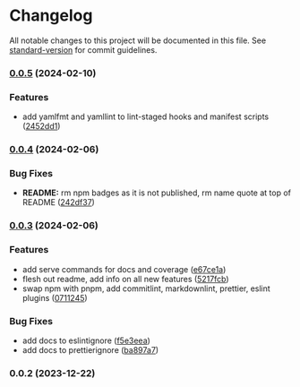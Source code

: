 # Changelog

All notable changes to this project will be documented in this file. See [standard-version](https://github.com/conventional-changelog/standard-version) for commit guidelines.

### [0.0.5](https://github.com/f3rno64/node-ts-lib-template/compare/v0.0.4...v0.0.5) (2024-02-10)


### Features

* add yamlfmt and yamllint to lint-staged hooks and manifest scripts ([2452dd1](https://github.com/f3rno64/node-ts-lib-template/commit/2452dd16996095908be85e3baf133f269513f335))

### [0.0.4](https://github.com/f3rno64/node-ts-lib-template/compare/v0.0.3...v0.0.4) (2024-02-06)


### Bug Fixes

* **README:** rm npm badges as it is not published, rm name quote at top of README ([242df37](https://github.com/f3rno64/node-ts-lib-template/commit/242df3726c21e1254f919486fd6a2abf6416fd60))

### [0.0.3](https://github.com/f3rno64/node-ts-lib-template/compare/v0.0.2...v0.0.3) (2024-02-06)


### Features

* add serve commands for docs and coverage ([e67ce1a](https://github.com/f3rno64/node-ts-lib-template/commit/e67ce1a083d90b370bbc94a65c5eee070b1592d6))
* flesh out readme, add info on all new features ([5217fcb](https://github.com/f3rno64/node-ts-lib-template/commit/5217fcbc7e7633136bab8447e9e3e31877fa71ac))
* swap npm with pnpm, add commitlint, markdownlint, prettier, eslint plugins ([0711245](https://github.com/f3rno64/node-ts-lib-template/commit/0711245925406aba77669f8fb78e76366ac598b3))


### Bug Fixes

* add docs to eslintignore ([f5e3eea](https://github.com/f3rno64/node-ts-lib-template/commit/f5e3eea4d7a0c4ccbaf73b2c75892e404da53ca7))
* add docs to prettierignore ([ba897a7](https://github.com/f3rno64/node-ts-lib-template/commit/ba897a7bc6aca4d3c8bc85f3b28e3823e9c8776f))

### 0.0.2 (2023-12-22)
